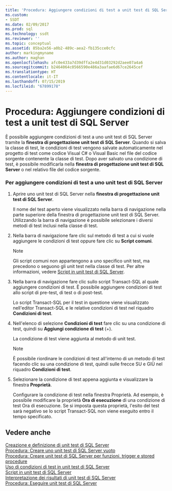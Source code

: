 ```yaml
---
title: 'Procedura: Aggiungere condizioni di test a unit test di SQL Server | Microsoft Docs'
ms.custom:
- SSDT
ms.date: 02/09/2017
ms.prod: sql
ms.technology: ssdt
ms.reviewer: ''
ms.topic: conceptual
ms.assetid: 85ba2e56-a0b2-489c-aea2-fb135cce0cfc
author: markingmyname
ms.author: maghan
ms.openlocfilehash: afc0e433a7d39dffa2e4d31d03292d2aee07a4a6
ms.sourcegitcommit: b2464064c0566590e486a3aafae6d67ce2645cef
ms.translationtype: HT
ms.contentlocale: it-IT
ms.lasthandoff: 07/15/2019
ms.locfileid: "67899178"
---
```

# <a name="how-to-add-test-conditions-to-sql-server-unit-tests"></a>Procedura: Aggiungere condizioni di test a unit test di SQL Server
È possibile aggiungere condizioni di test a uno unit test di SQL Server tramite la **finestra di progettazione unit test di SQL Server**. Quando si salva la classe di test, le condizioni di test vengono salvate automaticamente nel progetto di test come codice Visual C\# o Visual Basic nel file del codice sorgente contenente la classe di test. Dopo aver salvato una condizione di test, è possibile modificarla nella **finestra di progettazione unit test di SQL Server** o nel relativo file del codice sorgente.  
  
### <a name="to-add-test-conditions-to-a-sql-server-unit-test"></a>Per aggiungere condizioni di test a uno unit test di SQL Server  
  
1.  Aprire uno unit test di SQL Server nella **finestra di progettazione unit test di SQL Server**.  
  
    Il nome del test aperto viene visualizzato nella barra di navigazione nella parte superiore della finestra di progettazione unit test di SQL Server. Utilizzando la barra di navigazione è possibile selezionare i diversi metodi di test inclusi nella classe di test.  
  
2.  Nella barra di navigazione fare clic sul metodo di test a cui si vuole aggiungere le condizioni di test oppure fare clic su **Script comuni**.  
  
    > [!NOTE]  
    > Gli script comuni non appartengono a uno specifico unit test, ma precedono o seguono gli unit test nella classe di test. Per altre informazioni, vedere [Script in unit test di SQL Server](../ssdt/scripts-in-sql-server-unit-tests.md).  
  
3.  Nella barra di navigazione fare clic sullo script Transact\-SQL al quale aggiungere condizioni di test. È possibile aggiungere condizioni di test allo script di pre-test, di test o di post-test.  
  
    Lo script Transact\-SQL per il test in questione viene visualizzato nell'editor Transact\-SQL e le relative condizioni di test nel riquadro **Condizioni di test**.  
  
4.  Nell'elenco di selezione **Condizioni di test** fare clic su una condizione di test, quindi su **Aggiungi condizione di test** (+).  
  
    La condizione di test viene aggiunta al metodo di unit test.  
  
    > [!NOTE]  
    > È possibile riordinare le condizioni di test all'interno di un metodo di test facendo clic su una condizione di test, quindi sulle frecce SU e GIÙ nel riquadro **Condizioni di test**.  
  
5.  Selezionare la condizione di test appena aggiunta e visualizzare la finestra **Proprietà**.  
  
    Configurare la condizione di test nella finestra Proprietà. Ad esempio, è possibile modificare la proprietà **Ora di esecuzione** di una condizione di test Ora di esecuzione. Se si imposta questa proprietà, l'esito del test sarà negativo se lo script Transact\-SQL non viene eseguito entro il tempo specificato.  
  
## <a name="see-also"></a>Vedere anche  
[Creazione e definizione di unit test di SQL Server](../ssdt/creating-and-defining-sql-server-unit-tests.md)  
[Procedura: Creare uno unit test di SQL Server vuoto](../ssdt/how-to-create-an-empty-sql-server-unit-test.md)  
[Procedura: Creare unit test di SQL Server per funzioni, trigger e stored procedure](../ssdt/how-to-create-unit-tests-for-functions-triggers-stored-procedures.md)  
[Uso di condizioni di test in unit test di SQL Server](../ssdt/using-test-conditions-in-sql-server-unit-tests.md)  
[Script in unit test di SQL Server](../ssdt/scripts-in-sql-server-unit-tests.md)  
[Interpretazione dei risultati di unit test di SQL Server](../ssdt/interpreting-sql-server-unit-test-results.md)  
[Procedura: Eseguire unit test di SQL Server](../ssdt/how-to-run-sql-server-unit-tests.md)  
  
